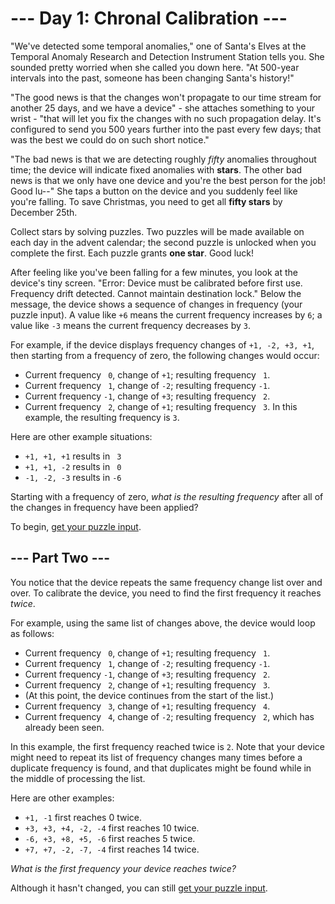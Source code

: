 # --- Day 1: Chronal Calibration ---

"We've detected some temporal anomalies," one of Santa's Elves at the Temporal Anomaly Research and Detection Instrument Station tells you. She sounded pretty worried when she called you down here. "At 500-year intervals into the past, someone has been changing Santa's history!"

"The good news is that the changes won't propagate to our time stream for another 25 days, and we have a device" - she attaches something to your wrist - "that will let you fix the changes with no such propagation delay. It's configured to send you 500 years further into the past every few days; that was the best we could do on such short notice."

"The bad news is that we are detecting roughly _fifty_ anomalies throughout time; the device will indicate fixed anomalies with **stars**. The other bad news is that we only have one device and you're the best person for the job! Good lu--" She taps a button on the device and you suddenly feel like you're falling. To save Christmas, you need to get all **fifty stars** by December 25th.

Collect stars by solving puzzles. Two puzzles will be made available on each day in the advent calendar; the second puzzle is unlocked when you complete the first. Each puzzle grants **one star**. Good luck!

After feeling like you've been falling for a few minutes, you look at the device's tiny screen. "Error: Device must be calibrated before first use. Frequency drift detected. Cannot maintain destination lock." Below the message, the device shows a sequence of changes in frequency (your puzzle input). A value like `+6` means the current frequency increases by `6`; a value like `-3` means the current frequency decreases by `3`.

For example, if the device displays frequency changes of `+1, -2, +3, +1`, then starting from a frequency of zero, the following changes would occur:

 - Current frequency ` 0`, change of `+1`; resulting frequency ` 1`.
 - Current frequency ` 1`, change of `-2`; resulting frequency `-1`.
 - Current frequency `-1`, change of `+3`; resulting frequency ` 2`.
 - Current frequency ` 2`, change of `+1`; resulting frequency ` 3`.
In this example, the resulting frequency is `3`.

Here are other example situations:

 - `+1, +1, +1` results in ` 3`
 - `+1, +1, -2` results in ` 0`
 - `-1, -2, -3` results in `-6`

Starting with a frequency of zero, _what is the resulting frequency_ after all of the changes in frequency have been applied?

To begin, [get your puzzle input](input).

## --- Part Two ---
You notice that the device repeats the same frequency change list over and over. To calibrate the device, you need to find the first frequency it reaches _twice_.

For example, using the same list of changes above, the device would loop as follows:

 - Current frequency ` 0`, change of `+1`; resulting frequency ` 1`.
 - Current frequency ` 1`, change of `-2`; resulting frequency `-1`.
 - Current frequency `-1`, change of `+3`; resulting frequency ` 2`.
 - Current frequency ` 2`, change of `+1`; resulting frequency ` 3`.
 - (At this point, the device continues from the start of the list.)
 - Current frequency ` 3`, change of `+1`; resulting frequency ` 4`.
 - Current frequency ` 4`, change of `-2`; resulting frequency ` 2`, which has already been seen.
 
In this example, the first frequency reached twice is `2`. Note that your device might need to repeat its list of frequency changes many times before a duplicate frequency is found, and that duplicates might be found while in the middle of processing the list.

Here are other examples:

 - `+1, -1` first reaches 0 twice.
 - `+3, +3, +4, -2, -4` first reaches 10 twice.
 - `-6, +3, +8, +5, -6` first reaches 5 twice.
 - `+7, +7, -2, -7, -4` first reaches 14 twice.

_What is the first frequency your device reaches twice?_

Although it hasn't changed, you can still [get your puzzle input](input).

